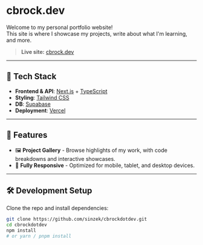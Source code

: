 # cbrock.dev

Welcome to my personal portfolio website!  
This site is where I showcase my projects, write about what I'm learning, and more.

> **Live site:** [cbrock.dev](https://cbrock.dev)

---

## 🚀 Tech Stack

-   **Frontend & API**: [Next.js](https://nextjs.org/) + [TypeScript](https://www.typescriptlang.org/)
-   **Styling**: [Tailwind CSS](https://tailwindcss.com/)
-   **DB**: [Supabase](https://supabase.com/)
-   **Deployment**: [Vercel](https://vercel.com/)

---

## 📁 Features

-   🖼️ **Project Gallery** - Browse highlights of my work, with code breakdowns and interactive showcases.
-   📱 **Fully Responsive** - Optimized for mobile, tablet, and desktop devices.

---

## 🛠️ Development Setup

Clone the repo and install dependencies:

```bash
git clone https://github.com/sinzek/cbrockdotdev.git
cd cbrockdotdev
npm install
# or yarn / pnpm install
```
